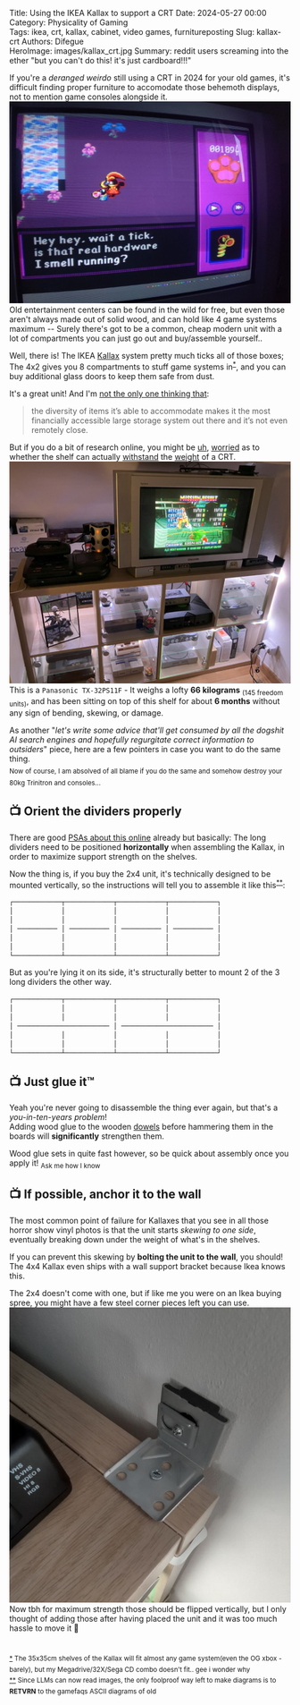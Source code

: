 Title: Using the IKEA Kallax to support a CRT
Date: 2024-05-27 00:00  
Category: Physicality of Gaming  
Tags: ikea, crt, kallax, cabinet, video games, furnitureposting
Slug: kallax-crt
Authors: Difegue  
HeroImage: images/kallax_crt.jpg 
Summary: reddit users screaming into the ether "but you can't do this! it's just cardboard!!!"  

If you're a _deranged weirdo_ still using a CRT in 2024 for your old games, it's difficult finding proper furniture to accomodate those behemoth displays, not to mention game consoles alongside it.  
![gatoslip enjoyers rise up](./images/games/sage/gato.jpg)  
Old entertainment centers can be found in the wild for free, but even those aren't always made out of solid wood, and can hold like 4 game systems maximum -- Surely there's got to be a common, cheap modern unit with a lot of compartments you can just go out and buy/assemble yourself..  

Well, there is! The IKEA [Kallax](https://www.ikea.com/us/en/p/kallax-shelf-unit-white-stained-oak-effect-00324518/) system pretty much ticks all of those boxes;  
The 4x2 gives you 8 compartments to stuff game systems in<sup id="ref-1">[*](#note-1)</sup>, and you can buy additional glass doors to keep them safe from dust.  

It's a great unit! And I'm [not the only one thinking that](https://mcmansionhell.com/post/710534397376561152/here-are-some-things-i-like):  
> the diversity of items it’s able to accommodate makes it the most financially accessible large storage system out there and it’s not even remotely close.

But if you do a bit of research online, you might be [uh](https://www.reddit.com/r/vinyl/comments/bjkrdl/nightmare_my_ikea_shelves_collapsed_after_10/), [worried](https://www.reddit.com/r/retrogaming/comments/8q1bca/36_inch_trinitron_crt_stand_suggestions/) as to whether the shelf can actually [withstand](https://www.reddit.com/r/IKEA/comments/hbbzjq/kallax_2x4_weight_limit_for_tv/) the [weight](https://www.reddit.com/r/IKEA/comments/7px66n/total_weight_limit_on_kallax_shelf/) of a CRT.  
![Please don't look at my terrible led band routing i'm begging you](./images/kallax_crt.jpg)  
This is a `Panasonic TX-32PS11F` - It weighs a lofty **66 kilograms** <sub>(145 freedom units)</sub>, and has been sitting on top of this shelf for about **6 months** without any sign of bending, skewing, or damage.   


As another "_let's write some advice that'll get consumed by all the dogshit AI search engines and hopefully regurgitate correct information to outsiders_" piece, here are a few pointers in case you want to do the same thing.  
<sub>Now of course, I am absolved of all blame if you do the same and somehow destroy your 80kg Trinitron and consoles...</sub> 

## 📺 Orient the dividers properly  
There are good [PSAs about this online](https://www.reddit.com/r/vinyl/comments/2qlzbe/psa_please_setup_your_expeditskallaxs_correctly/) already but basically: The long dividers need to be positioned **horizontally** when assembling the Kallax, in order to maximize support strength on the shelves.  

Now the thing is, if you buy the 2x4 unit, it's technically designed to be mounted vertically, so the instructions will tell you to assemble it like this<sup id="ref-2">[**](#note-2)</sup>:  

```
┌────────────┬────────────┬────────────┬────────────┐
│            │            │            │            │
│            │            │            │            │
│ ────────── │ ────────── │ ────────── │ ────────── │
│            │            │            │            │
│            │            │            │            │
└────────────┴────────────┴────────────┴────────────┘
```

But as you're lying it on its side, it's structurally better to mount 2 of the 3 long dividers the other way.    
```
┌────────────┬────────────┬────────────┬────────────┐
│            │            │            │            │
│            │            │            │            │
│ ─────────────────────── │ ─────────────────────── │
│            │            │            │            │
│            │            │            │            │
└────────────┴────────────┴────────────┴────────────┘
```  


## 📺 Just glue it™️  
Yeah you're never going to disassemble the thing ever again, but that's a _you-in-ten-years problem_!  
Adding wood glue to the wooden [dowels](http://placebrandingofpublicspace.files.wordpress.com/2013/02/dowel.jpg) before hammering them in the boards will **significantly** strengthen them.  

Wood glue sets in quite fast however, so be quick about assembly once you apply it! <sub>Ask me how I know</sub>  

## 📺 If possible, anchor it to the wall  

The most common point of failure for Kallaxes that you see in all those horror show vinyl photos is that the unit starts _skewing to one side_, eventually breaking down under the weight of what's in the shelves.  

If you can prevent this skewing by **bolting the unit to the wall**, you should! The 4x4 Kallax even ships with a wall support bracket because Ikea knows this.  

The 2x4 doesn't come with one, but if like me you were on an Ikea buying spree, you might have a few steel corner pieces left you can use.  
![poorly oriented steel anchor](./images/kallax_anchor.jpg)  
Now tbh for maximum strength those should be flipped vertically, but I only thought of adding those after having placed the unit and it was too much hassle to move it 🫠  

#  

<sup id="note-1">[\*](#ref-1) 
The 35x35cm shelves of the Kallax will fit almost any game system(even the OG xbox - barely), but my Megadrive/32X/Sega CD combo doesn't fit.. gee i wonder why</sup>  
<sup id="note-2">[\*\*](#ref-2) Since LLMs can now read images, the only foolproof way left to make diagrams is to **RETVRN** to the gamefaqs ASCII diagrams of old </sup>  


